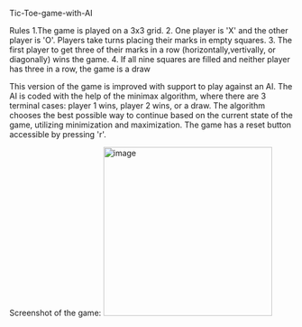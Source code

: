 Tic-Toe-game-with-AI

Rules
1.The game is played on a 3x3 grid.
2. One player is 'X' and the other player is 'O'. Players take turns placing their marks in empty squares.
3. The first player to get three of their marks in a row (horizontally,vertivally, or diagonally) wins the game.
4. If all nine squares are filled and neither player has three in a row, the game is a draw

This version of the game is improved with support to play against an AI. The AI is coded with the help of the minimax algorithm, where there are 3 terminal cases: player 1 wins, player 2 wins, or a draw. The algorithm chooses the best possible way to continue based on the current state of the game, utilizing minimization and maximization. The game has a reset button accessible by pressing 'r'.


Screenshot of the game:
<img width="299" alt="image" src="https://github.com/khaled-22/Tic-Toe-game-with-AI/assets/70975472/0f84cd68-e2ea-4567-9874-b0a9523b5ebb">
